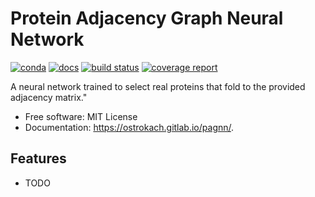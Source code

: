 # Protein Adjacency Graph Neural Network


[![conda](https://img.shields.io/conda/dn/ostrokach/pagnn.svg)](https://anaconda.org/ostrokach/pagnn/)
[![docs](https://img.shields.io/badge/docs-v0.1.2-blue.svg)](https://ostrokach.gitlab.io/pagnn/)
[![build status](https://gitlab.com/ostrokach/pagnn/badges/master/build.svg)](https://gitlab.com/ostrokach/pagnn/commits/master/)
[![coverage report](https://gitlab.com/ostrokach/pagnn/badges/master/coverage.svg)](https://gitlab.com/ostrokach/pagnn/commits/master/)

A neural network trained to select real proteins that fold to the provided adjacency matrix."


* Free software: MIT License
* Documentation: https://ostrokach.gitlab.io/pagnn/.


## Features

* TODO
